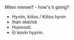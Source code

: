 Miten menee? - how's it going?

- Hyviin, kiitos / Kiitos hyvin
- Ihan okei/ok
- Huonosti.
- Ei kovin hyyvin.
